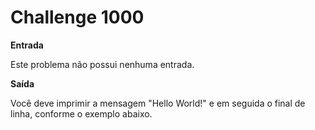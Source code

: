 # Challenge 1000

**Entrada**

Este problema não possui nenhuma entrada.

**Saída**


Você deve imprimir a mensagem "Hello World!" e em seguida o final de linha, conforme o exemplo abaixo.




